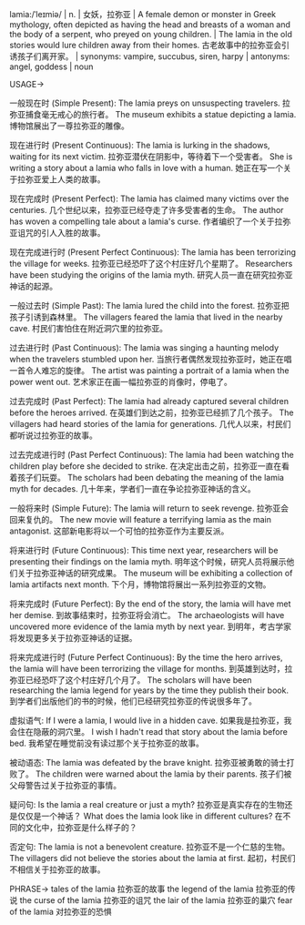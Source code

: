 lamia:/ˈleɪmiə/ | n. | 女妖，拉弥亚 | A female demon or monster in Greek mythology, often depicted as having the head and breasts of a woman and the body of a serpent, who preyed on young children.  |  The lamia in the old stories would lure children away from their homes.  古老故事中的拉弥亚会引诱孩子们离开家。 | synonyms: vampire, succubus, siren, harpy | antonyms: angel, goddess | noun

USAGE->

一般现在时 (Simple Present):
The lamia preys on unsuspecting travelers. 拉弥亚捕食毫无戒心的旅行者。
The museum exhibits a statue depicting a lamia.  博物馆展出了一尊拉弥亚的雕像。

现在进行时 (Present Continuous):
The lamia is lurking in the shadows, waiting for its next victim. 拉弥亚潜伏在阴影中，等待着下一个受害者。
She is writing a story about a lamia who falls in love with a human. 她正在写一个关于拉弥亚爱上人类的故事。

现在完成时 (Present Perfect):
The lamia has claimed many victims over the centuries.  几个世纪以来，拉弥亚已经夺走了许多受害者的生命。
The author has woven a compelling tale about a lamia's curse. 作者编织了一个关于拉弥亚诅咒的引人入胜的故事。

现在完成进行时 (Present Perfect Continuous):
The lamia has been terrorizing the village for weeks.  拉弥亚已经恐吓了这个村庄好几个星期了。
Researchers have been studying the origins of the lamia myth. 研究人员一直在研究拉弥亚神话的起源。


一般过去时 (Simple Past):
The lamia lured the child into the forest. 拉弥亚把孩子引诱到森林里。
The villagers feared the lamia that lived in the nearby cave. 村民们害怕住在附近洞穴里的拉弥亚。

过去进行时 (Past Continuous):
The lamia was singing a haunting melody when the travelers stumbled upon her. 当旅行者偶然发现拉弥亚时，她正在唱一首令人难忘的旋律。
The artist was painting a portrait of a lamia when the power went out.  艺术家正在画一幅拉弥亚的肖像时，停电了。

过去完成时 (Past Perfect):
The lamia had already captured several children before the heroes arrived. 在英雄们到达之前，拉弥亚已经抓了几个孩子。
The villagers had heard stories of the lamia for generations.  几代人以来，村民们都听说过拉弥亚的故事。

过去完成进行时 (Past Perfect Continuous):
The lamia had been watching the children play before she decided to strike.  在决定出击之前，拉弥亚一直在看着孩子们玩耍。
The scholars had been debating the meaning of the lamia myth for decades.  几十年来，学者们一直在争论拉弥亚神话的含义。


一般将来时 (Simple Future):
The lamia will return to seek revenge. 拉弥亚会回来复仇的。
The new movie will feature a terrifying lamia as the main antagonist.  这部新电影将以一个可怕的拉弥亚作为主要反派。


将来进行时 (Future Continuous):
This time next year, researchers will be presenting their findings on the lamia myth. 明年这个时候，研究人员将展示他们关于拉弥亚神话的研究成果。
The museum will be exhibiting a collection of lamia artifacts next month. 下个月，博物馆将展出一系列拉弥亚的文物。

将来完成时 (Future Perfect):
By the end of the story, the lamia will have met her demise.  到故事结束时，拉弥亚将会消亡。
The archaeologists will have uncovered more evidence of the lamia myth by next year. 到明年，考古学家将发现更多关于拉弥亚神话的证据。


将来完成进行时 (Future Perfect Continuous):
By the time the hero arrives, the lamia will have been terrorizing the village for months.  到英雄到达时，拉弥亚已经恐吓了这个村庄好几个月了。
The scholars will have been researching the lamia legend for years by the time they publish their book.  到学者们出版他们的书的时候，他们已经研究拉弥亚的传说很多年了。


虚拟语气:
If I were a lamia, I would live in a hidden cave. 如果我是拉弥亚，我会住在隐蔽的洞穴里。
I wish I hadn't read that story about the lamia before bed. 我希望在睡觉前没有读过那个关于拉弥亚的故事。

被动语态:
The lamia was defeated by the brave knight. 拉弥亚被勇敢的骑士打败了。
The children were warned about the lamia by their parents. 孩子们被父母警告过关于拉弥亚的事情。


疑问句:
Is the lamia a real creature or just a myth? 拉弥亚是真实存在的生物还是仅仅是一个神话？
What does the lamia look like in different cultures?  在不同的文化中，拉弥亚是什么样子的？


否定句:
The lamia is not a benevolent creature. 拉弥亚不是一个仁慈的生物。
The villagers did not believe the stories about the lamia at first.  起初，村民们不相信关于拉弥亚的故事。

PHRASE->
tales of the lamia 拉弥亚的故事
the legend of the lamia 拉弥亚的传说
the curse of the lamia 拉弥亚的诅咒
the lair of the lamia 拉弥亚的巢穴
fear of the lamia 对拉弥亚的恐惧
